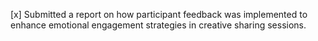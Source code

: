 [x] Submitted a report on how participant feedback was implemented to enhance emotional engagement strategies in creative sharing sessions.